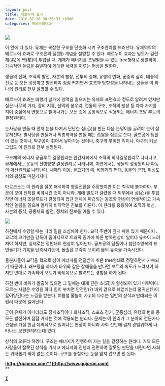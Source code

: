 ```yaml
---
layout: post
title: 베르누이 효과
date: 2010-07-28 00:36:33 +0900
categories: 깨달음의대화
---
```

  
<IMG border=0 src="http://gujoron.com/xe/files/attach/images/198/457/106/zj.jpg">



이 안에 다 있다. 유체는 복잡한 구조를 단순화 시켜 구조원리를 드러낸다. 유체역학의 베르누이 효과로 구조론의 질(質) 개념을 설명할 수 있다. 베르누이 효과는 밀도가 걸린 계(系)에 핵(核)이 투입될 때, 개체가 에너지를 조달받을 수 있는 tree형태로 정렬하며, 가속적인 쏠림을 유발하여 거대한 세력을 이루는 현상을 말한다. 



생물의 진화, 조직의 발전, 자본의 팽창, 전투의 승패, 유행의 변화, 군중의 심리, 태풍의 진로 등 모든 성장하고 발전하여 점점 커지면서 흐름과 방향성을 나타내는 것들을 이 하나의 원리로 전부 설명할 수 있다. 



베르누이 효과는 비행기 날개에 양력을 일으키는 유체의 표면효과 정도로 알려져 있지만 실은 나무의 가지, 강의 지류, 산맥의 봉우리, 건물의 구조, 조직의 팽창 등 차차 가지를 치며 중심에서 변방으로 뻗어나가는 모든 것에 공통적으로 적용되는 에너지 조달 루트의 결정원리다. 



눈사람을 만들 때 먼저 눈을 다져서 단단한 심(心)을 만든 다음 눈덩이를 굴려야 눈이 잘 뭉쳐진다. 별사탕을 만들거나 딱총화약을 만들 때는 좁쌀을 심으로 쓴다. 골프공에 딤플이 있는 것이나, 탁구공이 휘어서 날아가는 것이나, 축구의 무회전 킥이나, 야구의 커브그립도 이 원리로 전부 설명된다. 



구조체의 에너지 공급루트 결정원리는 인간사회에서 조직의 의사결정원리로 나타나고, 물체에서는 운동의 진행방향 결정원리로 나타나며, 자연에서는 생물의 성장원리나 파동의 확산원리로 나타난다. 새떼의 이동, 물고기의 떼, 비행기의 편대, 동물의 군집, 위성도시의 팽창도 마찬가지다. 



마르크스는 이 원리를 잘못 해석하여 양질전환을 주장했지만 이는 착각에 불과하다. 부분이 모여 전체를 비약시킨 것이 아니라, 계에 밀도가 걸렸을 때 외부에서 심(心)을 투입하면 에너지 조달루트가 결정되며 집단 전체에 파급되는 동조화 현상이 연쇄적이고 가속적인 쏠림을 일으켜 일제히 비약적인 진보를 이룬다. 이 원리를 응용하여 조직의 혁신, 자본의 증식, 공동체의 발전, 정치의 진보를 이룰 수 있다.





<IMG border=0 src="http://gujoron.com/xe/files/attach/images/198/457/106/zk.jpg">



하천에서 수영할 때는 다리 밑을 조심해야 한다. 교각 주변이 깊게 패여 있기 때문이다. 교각의 크기만큼 강폭이 좁아지므로 트래픽 증가에 따른 병목현상이 일어나 유속이 느려져야 하지만, 실제로는 정반대의 현상이 일어난다. 골프공의 딤플이나 첨단수영복의 표면돌기가 기록을 단축시키듯이, 돌출된 교각이 오히려 물의 유속을 가속시킨다. 



물분자들이 교각을 핵으로 삼아 에너지를 전달받기 쉬운 tree형태로 정렬하면서 가속되기 때문이다. 래프팅을 하다가 바위와 같은 장애물을 만나면 보트의 속도가 느려져야 하지만 반대로 가속되어 보트가 바위쪽으로 빨려드는 경험을 하게 된다. 



하천 변에 바위가 돌출해 있으면 그 밑에는 대개 깊은 소(沼)가 형성되어 있기 마련이다. 모르는 사람은 수영을 하다 힘이 부치면 안전한(?) 바위 곁으로 헤엄치는데 물귀신(?)이 끌어당긴다는 느낌을 받는다. 여름철 물놀이 사고의 다수는 일반의 상식과 반대되는 이 원리 때문에 일어난다.   


   
굳이 유체가 아니더라도 정치조직이나 회사조직, 스포츠 경기, 군중심리, 유행의 변화 등 모든 발전하며 점점 커지는 것에 적용되는 원리다. 문제는 이 원리가 그 분야의 전문가나 관심을 가질 만큼 예외적으로 일어나는 현상이 아니라 사회 전반에 걸쳐 광범위하게 나타나는 보편원리라는데 있다.  
  
<P class=HStyle0> 상식의 오류라 하겠다. 구조는 에너지가 진행하여 가는 길을 결정하는 원리다. 거의 모든 사람들이 잘못된 상식을 가지고 에너지의 진행과 관련하여 잘못된 판단을 내린다면 사회는 위태롭기 짝이 없는 것이다. 구조를 통찰하는 눈을 얻지 않으면 안 된다.</P> <P class=HStyle0></P> 

[**http://gujoron.com**](http://www.gujoron.com)**  
** 

**∑**